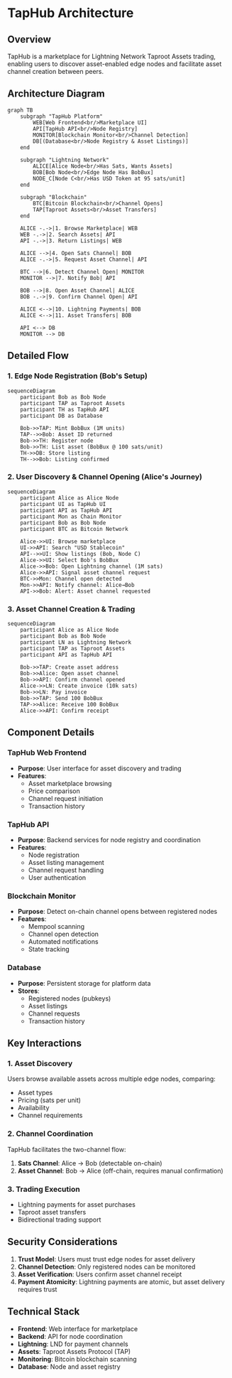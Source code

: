 # TapHub Architecture

## Overview

TapHub is a marketplace for Lightning Network Taproot Assets trading, enabling users to discover asset-enabled edge nodes and facilitate asset channel creation between peers.

## Architecture Diagram

```mermaid
graph TB
    subgraph "TapHub Platform"
        WEB[Web Frontend<br/>Marketplace UI]
        API[TapHub API<br/>Node Registry]
        MONITOR[Blockchain Monitor<br/>Channel Detection]
        DB[(Database<br/>Node Registry & Asset Listings)]
    end

    subgraph "Lightning Network"
        ALICE[Alice Node<br/>Has Sats, Wants Assets]
        BOB[Bob Node<br/>Edge Node Has BobBux]
        NODE_C[Node C<br/>Has USD Token at 95 sats/unit]
    end

    subgraph "Blockchain"
        BTC[Bitcoin Blockchain<br/>Channel Opens]
        TAP[Taproot Assets<br/>Asset Transfers]
    end

    ALICE -.->|1. Browse Marketplace| WEB
    WEB -.->|2. Search Assets| API
    API -.->|3. Return Listings| WEB
    
    ALICE -->|4. Open Sats Channel| BOB
    ALICE -.->|5. Request Asset Channel| API
    
    BTC -->|6. Detect Channel Open| MONITOR
    MONITOR -->|7. Notify Bob| API
    
    BOB -->|8. Open Asset Channel| ALICE
    BOB -.->|9. Confirm Channel Open| API
    
    ALICE <-->|10. Lightning Payments| BOB
    ALICE <-->|11. Asset Transfers| BOB
    
    API <--> DB
    MONITOR --> DB
```

## Detailed Flow

### 1. Edge Node Registration (Bob's Setup)
```mermaid
sequenceDiagram
    participant Bob as Bob Node
    participant TAP as Taproot Assets
    participant TH as TapHub API
    participant DB as Database

    Bob->>TAP: Mint BobBux (1M units)
    TAP-->>Bob: Asset ID returned
    Bob->>TH: Register node
    Bob->>TH: List asset (BobBux @ 100 sats/unit)
    TH->>DB: Store listing
    TH-->>Bob: Listing confirmed
```

### 2. User Discovery & Channel Opening (Alice's Journey)
```mermaid
sequenceDiagram
    participant Alice as Alice Node
    participant UI as TapHub UI
    participant API as TapHub API
    participant Mon as Chain Monitor
    participant Bob as Bob Node
    participant BTC as Bitcoin Network

    Alice->>UI: Browse marketplace
    UI->>API: Search "USD Stablecoin"
    API-->>UI: Show listings (Bob, Node C)
    Alice->>UI: Select Bob's BobBux
    Alice->>Bob: Open Lightning channel (1M sats)
    Alice->>API: Signal asset channel request
    BTC->>Mon: Channel open detected
    Mon->>API: Notify channel: Alice→Bob
    API->>Bob: Alert: Asset channel requested
```

### 3. Asset Channel Creation & Trading
```mermaid
sequenceDiagram
    participant Alice as Alice Node
    participant Bob as Bob Node
    participant LN as Lightning Network
    participant TAP as Taproot Assets
    participant API as TapHub API

    Bob->>TAP: Create asset address
    Bob->>Alice: Open asset channel
    Bob->>API: Confirm channel opened
    Alice->>LN: Create invoice (10k sats)
    Bob->>LN: Pay invoice
    Bob->>TAP: Send 100 BobBux
    TAP->>Alice: Receive 100 BobBux
    Alice->>API: Confirm receipt
```

## Component Details

### TapHub Web Frontend
- **Purpose**: User interface for asset discovery and trading
- **Features**:
  - Asset marketplace browsing
  - Price comparison
  - Channel request initiation
  - Transaction history

### TapHub API
- **Purpose**: Backend services for node registry and coordination
- **Features**:
  - Node registration
  - Asset listing management
  - Channel request handling
  - User authentication

### Blockchain Monitor
- **Purpose**: Detect on-chain channel opens between registered nodes
- **Features**:
  - Mempool scanning
  - Channel open detection
  - Automated notifications
  - State tracking

### Database
- **Purpose**: Persistent storage for platform data
- **Stores**:
  - Registered nodes (pubkeys)
  - Asset listings
  - Channel requests
  - Transaction history

## Key Interactions

### 1. Asset Discovery
Users browse available assets across multiple edge nodes, comparing:
- Asset types
- Pricing (sats per unit)
- Availability
- Channel requirements

### 2. Channel Coordination
TapHub facilitates the two-channel flow:
1. **Sats Channel**: Alice → Bob (detectable on-chain)
2. **Asset Channel**: Bob → Alice (off-chain, requires manual confirmation)

### 3. Trading Execution
- Lightning payments for asset purchases
- Taproot asset transfers
- Bidirectional trading support

## Security Considerations

1. **Trust Model**: Users must trust edge nodes for asset delivery
2. **Channel Detection**: Only registered nodes can be monitored
3. **Asset Verification**: Users confirm asset channel receipt
4. **Payment Atomicity**: Lightning payments are atomic, but asset delivery requires trust

## Technical Stack

- **Frontend**: Web interface for marketplace
- **Backend**: API for node coordination
- **Lightning**: LND for payment channels
- **Assets**: Taproot Assets Protocol (TAP)
- **Monitoring**: Bitcoin blockchain scanning
- **Database**: Node and asset registry